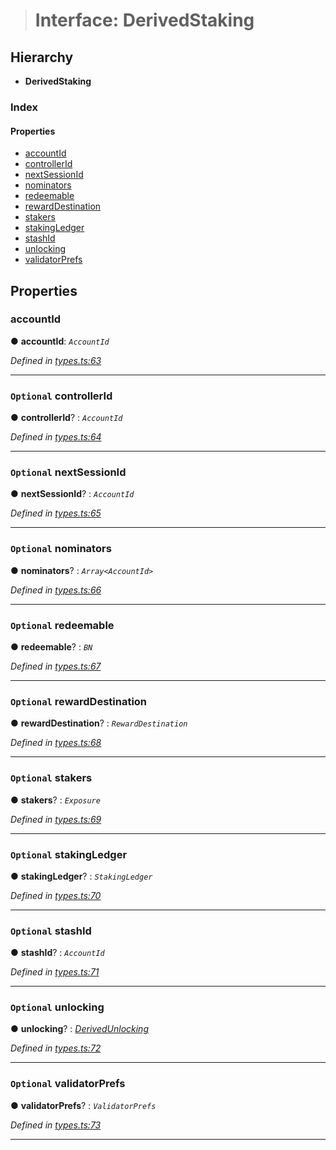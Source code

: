 > # Interface: DerivedStaking

## Hierarchy

* **DerivedStaking**

### Index

#### Properties

* [accountId](_types_.derivedstaking.md#accountid)
* [controllerId](_types_.derivedstaking.md#optional-controllerid)
* [nextSessionId](_types_.derivedstaking.md#optional-nextsessionid)
* [nominators](_types_.derivedstaking.md#optional-nominators)
* [redeemable](_types_.derivedstaking.md#optional-redeemable)
* [rewardDestination](_types_.derivedstaking.md#optional-rewarddestination)
* [stakers](_types_.derivedstaking.md#optional-stakers)
* [stakingLedger](_types_.derivedstaking.md#optional-stakingledger)
* [stashId](_types_.derivedstaking.md#optional-stashid)
* [unlocking](_types_.derivedstaking.md#optional-unlocking)
* [validatorPrefs](_types_.derivedstaking.md#optional-validatorprefs)

## Properties

###  accountId

● **accountId**: *`AccountId`*

*Defined in [types.ts:63](url)*

___

### `Optional` controllerId

● **controllerId**? : *`AccountId`*

*Defined in [types.ts:64](url)*

___

### `Optional` nextSessionId

● **nextSessionId**? : *`AccountId`*

*Defined in [types.ts:65](url)*

___

### `Optional` nominators

● **nominators**? : *`Array<AccountId>`*

*Defined in [types.ts:66](url)*

___

### `Optional` redeemable

● **redeemable**? : *`BN`*

*Defined in [types.ts:67](url)*

___

### `Optional` rewardDestination

● **rewardDestination**? : *`RewardDestination`*

*Defined in [types.ts:68](url)*

___

### `Optional` stakers

● **stakers**? : *`Exposure`*

*Defined in [types.ts:69](url)*

___

### `Optional` stakingLedger

● **stakingLedger**? : *`StakingLedger`*

*Defined in [types.ts:70](url)*

___

### `Optional` stashId

● **stashId**? : *`AccountId`*

*Defined in [types.ts:71](url)*

___

### `Optional` unlocking

● **unlocking**? : *[DerivedUnlocking](../modules/_types_.md#derivedunlocking)*

*Defined in [types.ts:72](url)*

___

### `Optional` validatorPrefs

● **validatorPrefs**? : *`ValidatorPrefs`*

*Defined in [types.ts:73](url)*

___